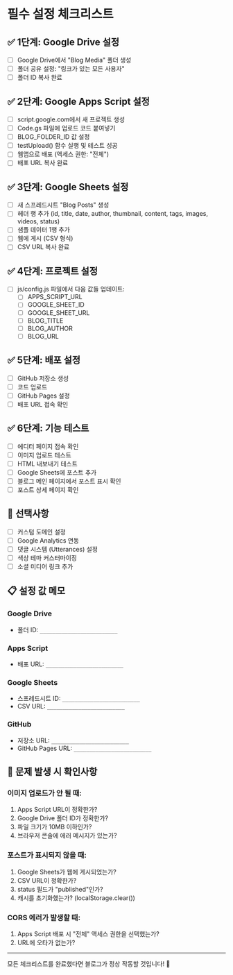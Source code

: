 # 필수 설정 체크리스트

## ✅ 1단계: Google Drive 설정

- [ ] Google Drive에서 "Blog Media" 폴더 생성
- [ ] 폴더 공유 설정: "링크가 있는 모든 사용자"
- [ ] 폴더 ID 복사 완료

## ✅ 2단계: Google Apps Script 설정

- [ ] script.google.com에서 새 프로젝트 생성
- [ ] Code.gs 파일에 업로드 코드 붙여넣기
- [ ] BLOG_FOLDER_ID 값 설정
- [ ] testUpload() 함수 실행 및 테스트 성공
- [ ] 웹앱으로 배포 (액세스 권한: "전체")
- [ ] 배포 URL 복사 완료

## ✅ 3단계: Google Sheets 설정

- [ ] 새 스프레드시트 "Blog Posts" 생성
- [ ] 헤더 행 추가 (id, title, date, author, thumbnail, content, tags, images, videos, status)
- [ ] 샘플 데이터 1행 추가
- [ ] 웹에 게시 (CSV 형식)
- [ ] CSV URL 복사 완료

## ✅ 4단계: 프로젝트 설정

- [ ] js/config.js 파일에서 다음 값들 업데이트:
  - [ ] APPS_SCRIPT_URL
  - [ ] GOOGLE_SHEET_ID
  - [ ] GOOGLE_SHEET_URL
  - [ ] BLOG_TITLE
  - [ ] BLOG_AUTHOR
  - [ ] BLOG_URL

## ✅ 5단계: 배포 설정

- [ ] GitHub 저장소 생성
- [ ] 코드 업로드
- [ ] GitHub Pages 설정
- [ ] 배포 URL 접속 확인

## ✅ 6단계: 기능 테스트

- [ ] 에디터 페이지 접속 확인
- [ ] 이미지 업로드 테스트
- [ ] HTML 내보내기 테스트
- [ ] Google Sheets에 포스트 추가
- [ ] 블로그 메인 페이지에서 포스트 표시 확인
- [ ] 포스트 상세 페이지 확인

## 🔧 선택사항

- [ ] 커스텀 도메인 설정
- [ ] Google Analytics 연동
- [ ] 댓글 시스템 (Utterances) 설정
- [ ] 색상 테마 커스터마이징
- [ ] 소셜 미디어 링크 추가

## 📋 설정 값 메모

### Google Drive
- 폴더 ID: `_________________________`

### Apps Script
- 배포 URL: `_________________________`

### Google Sheets
- 스프레드시트 ID: `_________________________`
- CSV URL: `_________________________`

### GitHub
- 저장소 URL: `_________________________`
- GitHub Pages URL: `_________________________`

## 🚨 문제 발생 시 확인사항

### 이미지 업로드가 안 될 때:
1. Apps Script URL이 정확한가?
2. Google Drive 폴더 ID가 정확한가?
3. 파일 크기가 10MB 이하인가?
4. 브라우저 콘솔에 에러 메시지가 있는가?

### 포스트가 표시되지 않을 때:
1. Google Sheets가 웹에 게시되었는가?
2. CSV URL이 정확한가?
3. status 필드가 "published"인가?
4. 캐시를 초기화했는가? (localStorage.clear())

### CORS 에러가 발생할 때:
1. Apps Script 배포 시 "전체" 액세스 권한을 선택했는가?
2. URL에 오타가 없는가?

---

모든 체크리스트를 완료했다면 블로그가 정상 작동할 것입니다! 🎉